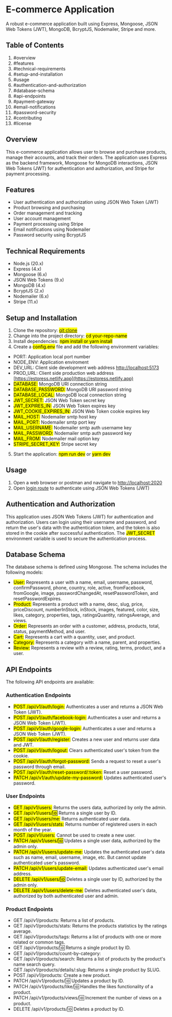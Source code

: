 # E-commerce Application

A robust e-commerce application built using Express, Mongoose, JSON Web Tokens (JWT), MongoDB, BcryptJS, Nodemailer, Stripe and more.

## Table of Contents

1. #overview
2. #features
3. #technical-requirements
4. #setup-and-installation
5. #usage
6. #authentication-and-authorization
7. #database-schema
8. #api-endpoints
9. #payment-gateway
10. #email-notifications
11. #password-security
12. #contributing
13. #license

## Overview

This e-commerce application allows user to browse and purchase products, manage their accounts, and track their orders. The application uses Express as the backend framework, Mongoose for MongoDB interactions, JSON Web Tokens (JWT) for authentication and authorization, and Stripe for payment processing.

## Features

- User authentication and authorization using JSON Web Token (JWT)
- Product browsing and purchasing
- Order management and tracking
- User account management
- Payment processing using Stripe
- Email notifications using Nodemailer
- Password security using BcryptJS

## Technical Requirements

- Node.js (20.x)
- Express (4.x)
- Mongoose (6.x)
- JSON Web Tokens (9.x)
- MongoDB (4.x)
- BcryptJS (2.x)
- Nodemailer (6.x)
- Stripe (11.x)

## Setup and Installation

1. Clone the repository: <mark>[git clone](https://github.com/esteemayo/ecommerce-store-api.git)</mark>
2. Change into the project directory: <mark>cd your-repo-name</mark>
3. Install dependencies: <mark>npm install or yarn install</mark>
4. Create a <mark>config.env</mark> file and add the following environment variables:

- PORT: Application local port number
- NODE_ENV: Application enviroment
- DEV_URL: Client side development web address [http://localhost:5173](http://localhost:5173)
- PROD_URL: Client side production web address [https://estoress.netlify.app](https://estoress.netlify.app)
- <mark>DATABASE:</mark> MongoDB URI connection string
- <mark>DATABASE_PASSWORD:</mark> MongoDB URI password string
- <mark>DATABASE_LOCAL:</mark> MongoDB local connection string
- <mark>JWT_SECRET:</mark> JSON Web Token secret key
- <mark>JWT_EXPIRES_IN:</mark> JSON Web Token expires key
- <mark>JWT_COOKIE_EXPIRES_IN:</mark> JSON Web Token cookie expires key
- <mark>MAIL_HOST:</mark> Nodemailer smtp host key
- <mark>MAIL_PORT:</mark> Nodemailer smtp port key
- <mark>MAIL_USERNAME:</mark> Nodemailer smtp auth username key
- <mark>MAIL_PASSWORD:</mark> Nodemailer smtp auth password key
- <mark>MAIL_FROM:</mark> Nodemailer mail option key
- <mark>STRIPE_SECRET_KEY:</mark> Stripe secret key

5. Start the application: <mark>npm run dev</mark> or <mark>yarn dev</mark>

## Usage

1. Open a web browser or postman and navigate to [http://localhost:2020](http://localhost:2020)
2. Open [login route](http://localhost:2020/api/v1/auth/login) to authenticate using JSON Web Tokens (JWT)

## Authentication and Authorization

This application uses JSON Web Tokens (JWT) for authentication and authorization. Users can login using their username and password, and return the user's data with the authentication token, and the token is also stored in the cookie after successful authentication. The <mark>JWT_SECRET</mark> environment variable is used to secure the authentication process.

## Database Schema

The database schema is defined using Mongoose. The schema includes the following models:

- <mark>User:</mark> Represents a user with a name, email, username, password, confirmPassword, phone, country, role, active, fromFacebook, fromGoogle, image, passwordChangedAt, resetPasswordToken, and resetPasswordExpires.
- <mark>Product:</mark> Represents a product with a name, desc, slug, price, priceDiscount, numberInStock, inStock, images, featured, color, size, likes, category, properties, tags, ratingsQuantity, ratingsAverage, and views.
- <mark>Order:</mark> Represents an order with a customer, address, products, total, status, paymentMethod, and user.
- <mark>Cart:</mark> Represents a cart with a quantity, user, and product.
- <mark>Category:</mark> Represents a category with a name, parent, and properties.
- <mark>Review:</mark> Represents a review with a review, rating, terms, product, and a user.

## API Endpoints

The following API endpoints are available:

### Authentication Endpoints

- <mark>POST /api/v1/auth/login:</mark> Authenticates a user and returns a JSON Web Token (JWT).
- <mark>POST /api/v1/auth/facebook-login:</mark> Authenticates a user and returns a JSON Web Token (JWT).
- <mark>POST /api/v1/auth/google-login:</mark> Authenticates a user and returns a JSON Web Token (JWT).
- <mark>POST /api/v1/auth/register:</mark> Creates a new user and returns user data and JWT.
- <mark>POST /api/v1/auth/logout:</mark> Clears authenticated user's token from the cookie.
- <mark>POST /api/v1/auth/forgot-password:</mark> Sends a request to reset a user's password through email.
- <mark>POST /api/v1/auth/reset-password/:token:</mark> Reset a user password.
- <mark>PATCH /api/v1/auth/update-my-password:</mark> Updates authenticated user's password.

### User Endpoints

- <mark>GET /api/v1/users:</mark> Returns the users data, authorized by only the admin.
- <mark>GET /api/v1/users/:id:</mark> Returns a single user by ID.
- <mark>GET /api/v1/users/me:</mark> Returns authenticated user data.
- <mark>GET /api/v1/users/stats:</mark> Returns number of registered users in each month of the year.
- <mark>POST /api/v1/users:</mark> Cannot be used to create a new user.
- <mark>PATCH /api/v1/users/:id:</mark> Updates a single user data, authorized by the admin only.
- <mark>PATCH /api/v1/users/update-me:</mark> Updates the authenticated user's data such as name, email, username, image, etc. But cannot update authenticated user's password.
- <mark>PATCH /api/v1/users/update-email:</mark> Updates authenticated user's email address.
- <mark>DELETE /api/v1/users/:id:</mark> Deletes a single user by ID, authorized by the admin only.
- <mark>DELETE /api/v1/users/delete-me:</mark> Deletes authenticated user's data, authorized by both authenticated user and admin.

### Product Endpoints

- GET /api/v1/products: Returns a list of products.
- GET /api/v1/products/stats: Returns the products statistics by the ratings average.
- GET /api/v1/products/tags: Returns a list of products with one or more related or common tags.
- GET /api/v1/products/:id: Returns a single product by ID.
- GET /api/v1/products/count-by-category:
- GET /api/v1/products/search: Returns a list of products by the product's name search query.
- GET /api/v1/products/details/:slug: Returns a single product by SLUG.
- POST /api/v1/products: Create a new product.
- PATCH /api/v1/products/:id: Updates a product by ID.
- PATCH /api/v1/products/like/:id: Handles the likes functionality of a product.
- PATCH /api/v1/products/views/:id: Increment the number of views on a product.
- DELETE /api/v1/products/:id: Deletes a product by ID.
